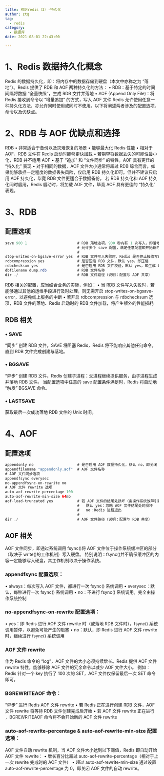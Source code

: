 ```yaml
---
title: 初识redis（3）-持久化
author: ztq
tag:
  - redis
category:
  - 数据库
date: 2021-08-01 22:43:00

---
```


# 1、Redis 数据持久化概念

Redis 的数据持久化，即：将内存中的数据存储到硬盘（本文中亦称之为 “落地”）。Redis 提供了 RDB 和 AOF 两种持久化的方法：
•	RDB：基于特定的时间间隔将数据 “全量快照”，生成 RDB 文件并落地
•	AOF (Append Only File)：将 Redis 接收到命令以 “增量追加” 的方式，写入 AOF 文件
Redis 允许使用任意一种持久化方法，亦允许同时使用或同时不使用。以下将阐述两者涉及的配置选项、命令以及优缺点。

# 2、RDB 与 AOF 优缺点和选择

RDB
•	非常适合于备份以及灾难恢复的场景
•	能够最大化 Redis 性能
•	相对于 AOF，RDB 文件在 Redis 启动时能够更快加载
•	若期望将数据丢失的可能性最小化，RDB 并不适用
AOF
•	基于 “追加” 和 “文件同步” 的特性，AOF 具有更佳的 “持久化” 表现
•	对于相同的数据，AOF 文件大小通常将超过 RDB
综合而言，如果能够承担一定程度的数据丢失风险，仅启用 RDB 持久化即可。但并不建议只启用 AOF 持久化，毕竟 RDB 文件更适合于数据备份。
若 RDB 持久化和 AOF 持久化同时启用，Redis 启动时，将加载 AOF 文件，毕竟 AOF 具有更佳的 “持久化” 表现。

# 3、RDB

## 配置选项

```java
save 900 1                       # RDB 落地选项，900 秒内有 1 次写入，即落地新的 RDB 文件。
                                 # 允许多个 save 配置，满足任意配置即开始新的 RDB 文件落地；若无 save 配置，即表示关闭 RDB 数据持久化
                                 # 
stop-writes-on-bgsave-error yes  # RDB 文件写入失败时，Redis 是否停止接收写命令，默认 yes，即停止
rdbcompression yes               # 是否压缩 RDB 文件，默认 yes，即压缩
rdbchecksum yes                  # 是否启用 RDB 文件校验，默认 yes，即生成 CRC64，写入 RDB 文件结尾
dbfilename dump.rdb              # RDB 文件名称
dir ./                           # RDB 文件路径（说明：配置与 AOF 共享）
```

RDB 相关的配置，应当结合业务的实际，例如：
•	当 RDB 文件写入失败时，若能够通过其他的运维手段进行及时处理，则无需开启 stop-writes-on-bgsave-error，以避免线上服务的中断
•	若开启 rdbcompression 与 rdbchecksum 选项，RDB 文件的落地、Redis 启动时的 RDB 文件加载，将产生额外的性能损耗

## RDB 相关

### •	SAVE

“同步” 创建 RDB 文件，SAVE 将阻塞 Redis，Redis 将不能响应其他任何命令，直到 RDB 文件完成创建与落地。

### •	BGSAVE

“异步” 创建 RDB 文件，Redis 创建子进程：父进程继续提供服务，由子进程生成并落地 RDB 文件。
当配置选项中任意的 save 配置条件满足时，Redis 将自动地 “触发” BGSAVE 命令。

### •	LASTSAVE

获取最后一次成功落地 RDB 文件的 Unix 时间。

# 4、AOF

## 配置选项

```java
appendonly no                    # 是否启用 AOF 数据持久化，默认 no，即关闭
appendfilename "appendonly.aof"  # AOF 文件名称
# AOF 文件同步选项
appendfsync everysec             
no-appendfsync-on-rewrite no     
# AOF 文件 rewrite 选项
auto-aof-rewrite-percentage 100  
auto-aof-rewrite-min-size 64mb
aof-load-truncated yes           # 若 AOF 文件的结尾处损坏（由操作系统故障引起），Redis 启动时加载 AOF 文件，根据 aof-load-truncated 配置：
                                 #   默认 yes：忽略 AOF 文件结尾处的损坏
                                 #   no：Redis 进程退出
                                 #
dir ./                           # AOF 文件路径（说明：配置与 RDB 共享）
```

## AOF 相关

AOF 文件同步，即通过系统调用 fsync()将 AOF 文件位于操作系统缓冲区的部分（取决于 write()的工作机制）写入硬盘。
特别说明：fsync()并不确保缓冲区的内容一定能够写入硬盘，其工作机制取决于操作系统。

### appendfsync 配置选项：

•	always：每次写入 AOF 文件，都进行一次 fsync() 系统调用
•	everysec：默认，每秒进行一次 fsync() 系统调用
•	no：不进行 fsync() 系统调用，完全由操作系统控制

### no-appendfsync-on-rewrite 配置选项：

•	yes：即 Redis 进行 AOF 文件 rewrite 时（或落地 RDB 文件时），fsync() 系统调用暂停，以避免可能产生的阻塞
•	no：默认，即 Redis 进行 AOF 文件 rewrite 时，继续进行 fsync() 系统调用

### AOF 文件 rewrite

作为 Redis 命令的 “log”，AOF 文件的大小必须持续增长。Redis 提供 AOF 文件 rewrite 特性，能够移除 AOF 文件的冗余命令以减少 AOF 文件大小。
例如：Redis 针对一个 key 执行了 100 次的 SET，AOF 文件仅保留最后一次 SET 命令即可。

### BGREWRITEAOF 命令：

“异步” 进行 Redis AOF 文件 rewrite
•	若 Redis 正在进行创建 RDB 文件，AOF 文件 rewrite 将等待 RDB 文件创建完成后开始
•	若 AOF 文件 rewrite 正在进行 ，BGREWRITEAOF 命令将不会开始新的 AOF 文件 rewrite

### auto-aof-rewrite-percentage & auto-aof-rewrite-min-size 配置选项：

AOF 文件自动 rewrite 机制，当 AOF 文件大小达到以下阈值，Redis 即自动开始 AOF 文件 rewrite：
•	增长百分比超过 auto-aof-rewrite-percentage（相对于上一次 rewrite 完成时的 AOF 文件）
•	超过 auto-aof-rewrite-min-size
通过设置 auto-aof-rewrite-percentage 为 0，即关闭 AOF 文件的自动 rewrite。

